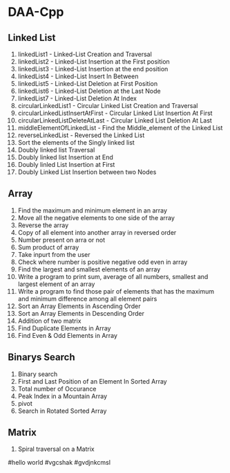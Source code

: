 # DAA-Cpp

## Linked List
1. linkedList1 - Linked-List Creation and Traversal
2. linkedList2 - Linked-List Insertion at the First position
3. linkedList3 - Linked-List Insertion at the end position
4. linkedList4 - Linked-List Insert In Between 
5. linkedList5 - Linked-List Deletion at First Position
6. linkedList6 - Linked-List Deletion at the Last Node
7. linkedList7 - Linked-List Deletion At Index
8. circularLinkedList1 - Circular Linked List Creation and Traversal
9. circularLinkedListInsertAtFirst - Circular Linked List Insertion At First
10. circularLinkedListDeleteAtLast - Circular Linked List Deletion At Last
11. middleElementOfLinkedList - Find the Middle_element of the Linked List
12. reverseLinkedList - Reversed the Linked List
13. Sort the elements of the Singly linked list
14. Doubly linked list Traversal
15. Doubly linked list Insertion at End
16. Doubly linled List Insertion at First
17. Doubly Linked List Insertion between two Nodes


## Array
1. Find the maximum and minimum element in an array
2. Move all the negative elements to one side of the array
3. Reverse the array
4. Copy of all element into another array in reversed order
5. Number present on arra or not
6. Sum product of array
7. Take inpurt from the user
8. Check where number is positive negative odd even in array
9. Find the largest and smallest elements of an array
10. Write a program to print sum, average of all numbers, smallest and largest element of an array
11. Write a program to find those pair of elements that has the maximum and minimum difference among all element pairs
12. Sort an Array Elements in Ascending Order
13. Sort an Array Elements in Descending Order
14. Addition of two matrix
15. Find Duplicate Elements in Array
16. Find Even & Odd Elements in Array


## Binarys Search
1. Binary search
2. First and Last Position of an Element In Sorted Array
3. Total number of Occurance
4. Peak Index in a Mountain Array
5. pivot
6. Search in Rotated Sorted Array

## Matrix
1. Spiral traversal on a Matrix

#hello world
#vgcshak
#gvdjnkcmsl